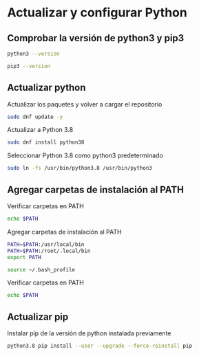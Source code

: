 # Actualizar y configurar Python

## Comprobar la versión de python3 y pip3

```sh
python3 --version
```
```sh
pip3 --version
```

## Actualizar python 

Actualizar los paquetes y volver a cargar el repositorio
```sh
sudo dnf update -y 
```
Actualizar a Python 3.8
```sh
sudo dnf install python38
```
Seleccionar Python 3.8 como python3 predeterminado
```sh
sudo ln -fs /usr/bin/python3.8 /usr/bin/python3
```
## Agregar carpetas de instalación al PATH
Verificar carpetas en PATH
```sh
echo $PATH
```
Agregar carpetas de instalación al PATH
```sh
PATH=$PATH:/usr/local/bin
PATH=$PATH:/root/.local/bin
export PATH
```
```sh
source ~/.bash_profile
```
Verificar carpetas en PATH
```sh
echo $PATH
```
## Actualizar pip
Instalar pip de la versión de python instalada previamente
```sh
python3.8 pip install --user --upgrade --force-reinstall pip
```
